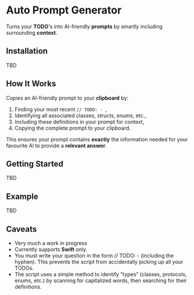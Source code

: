 # Auto Prompt Generator

Turns your **TODO**'s into AI-friendly **prompts** by smartly including surrounding **context**.

## Installation

TBD

## How It Works

Copies an AI-friendly prompt to your **clipboard** by:

1. Finding your most recent `// TODO: - `,
2. Identifying all associated classes, structs, enums, etc.,
3. Including these definitions in your prompt for context,
4. Copying the complete prompt to your clipboard.

This ensures your prompt contains **exactly** the information needed for your favourite AI to provide a **relevant answer**.

## Getting Started

TBD

## Example

TBD

## Caveats

- Very much a work in progress
- Currently supports **Swift** only.
- You must write your question in the form // TODO: - (including the hyphen). This prevents the script from accidentally picking up all your TODOs.
- The script uses a simple method to identify “types” (classes, protocols, enums, etc.) by scanning for capitalized words, then searching for their definitions.

